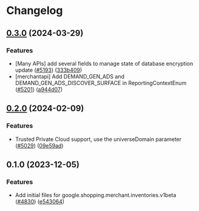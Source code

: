 # Changelog

## [0.3.0](https://github.com/googleapis/google-cloud-node/compare/inventories-v0.2.0...inventories-v0.3.0) (2024-03-29)


### Features

* [Many APIs] add several fields to manage state of database encryption update ([#5193](https://github.com/googleapis/google-cloud-node/issues/5193)) ([333b409](https://github.com/googleapis/google-cloud-node/commit/333b40951a255ecfab249bd6e7ace5877270ec85))
* [merchantapi] Add DEMAND_GEN_ADS and DEMAND_GEN_ADS_DISCOVER_SURFACE in ReportingContextEnum ([#5201](https://github.com/googleapis/google-cloud-node/issues/5201)) ([a944d07](https://github.com/googleapis/google-cloud-node/commit/a944d079e11c8d1cd0c24c9bbd495c21c6c1c15c))

## [0.2.0](https://github.com/googleapis/google-cloud-node/compare/inventories-v0.1.0...inventories-v0.2.0) (2024-02-09)


### Features

* Trusted Private Cloud support, use the universeDomain parameter  ([#5029](https://github.com/googleapis/google-cloud-node/issues/5029)) ([09e59ad](https://github.com/googleapis/google-cloud-node/commit/09e59ad6e34001a33d01894ccd5a0643f1a84883))

## 0.1.0 (2023-12-05)


### Features

* Add initial files for google.shopping.merchant.inventories.v1beta ([#4830](https://github.com/googleapis/google-cloud-node/issues/4830)) ([e543064](https://github.com/googleapis/google-cloud-node/commit/e543064da874ff4f907d51b470bab56190859df7))

